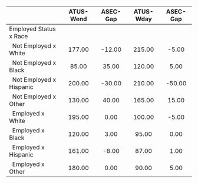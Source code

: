 
|                      |    ATUS-Wend |     ASEC-Gap |    ATUS-Wday |     ASEC-Gap |
| -------------------- | :----------: | :----------: | :----------: | :----------: |
| Employed Status x Race |              |              |              |              |
| &nbsp;&nbsp;Not Employed x White |       177.00 |       -12.00 |       215.00 |        -5.00 |
| &nbsp;&nbsp;Not Employed x Black |        85.00 |        35.00 |       120.00 |         5.00 |
| &nbsp;&nbsp;Not Employed x Hispanic |       200.00 |       -30.00 |       210.00 |       -50.00 |
| &nbsp;&nbsp;Not Employed x Other |       130.00 |        40.00 |       165.00 |        15.00 |
| &nbsp;&nbsp;Employed x White |       195.00 |         0.00 |       100.00 |        -5.00 |
| &nbsp;&nbsp;Employed x Black |       120.00 |         3.00 |        95.00 |         0.00 |
| &nbsp;&nbsp;Employed x Hispanic |       161.00 |        -8.00 |        87.00 |         1.00 |
| &nbsp;&nbsp;Employed x Other |       180.00 |         0.00 |        90.00 |         5.00 |

